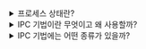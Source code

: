 <details>
<summary>프로세스 상태란?</summary>
<br>

1. NEW : 프로세스가 생성중인 상태
2. READY : CPU에 의해 실행이 가능한 상태
3. RUNNING : CPU에 실행중인 상태
4. BLOCKED : I/O와 같은 특정 이벤트를 대기하는 상태 
5. EXIT : 프로세스가 종료되는 상태, 종료를 위해 여러 리소스를 해제하는 작업이 이루어지는 중

READY 상태에서만 CPU에 스케쥴링 될 수 있다.
</details>

<details>
<summary>IPC 기법이란 무엇이고 왜 사용할까?</summary>
<br>
때때로 프로세스 간의 데이터를 공유해야 할 일이 있다. 일례로 크롬 같은 경우 탭 각각이 프로세스로 이루어져 있고 각각의 탭들은 여러 정보들을 공유해야 할 것이다.

그러나 프로세스 간에는 서로 공유하는 영역이 없다. 이 때 각각의 프로세스간에 데이터를 공유하게 해주는 기법을 IPC 기법이라고 한다. 참고로 크롬은 Mojo IPC 기법을 사용한다고 한다.
    
---

[https://velog.io/@heyum/Browser-IPC-Chromium의-브라우저-아키텍쳐#:~:text=브라우저 내부에서는 다수의 프로세스들이 IPC를 통해 통신을 수행하게 됩니다. 크로미움의 경우에는 Mojo IPC를 사용해 프로세스들이 통신을 주고 받게 됩니다](https://velog.io/@heyum/Browser-IPC-Chromium%EC%9D%98-%EB%B8%8C%EB%9D%BC%EC%9A%B0%EC%A0%80-%EC%95%84%ED%82%A4%ED%85%8D%EC%B3%90#:~:text=%EB%B8%8C%EB%9D%BC%EC%9A%B0%EC%A0%80%20%EB%82%B4%EB%B6%80%EC%97%90%EC%84%9C%EB%8A%94%20%EB%8B%A4%EC%88%98%EC%9D%98%20%ED%94%84%EB%A1%9C%EC%84%B8%EC%8A%A4%EB%93%A4%EC%9D%B4%20IPC%EB%A5%BC%20%ED%86%B5%ED%95%B4%20%ED%86%B5%EC%8B%A0%EC%9D%84%20%EC%88%98%ED%96%89%ED%95%98%EA%B2%8C%20%EB%90%A9%EB%8B%88%EB%8B%A4.%20%ED%81%AC%EB%A1%9C%EB%AF%B8%EC%9B%80%EC%9D%98%20%EA%B2%BD%EC%9A%B0%EC%97%90%EB%8A%94%20Mojo%20IPC%EB%A5%BC%20%EC%82%AC%EC%9A%A9%ED%95%B4%20%ED%94%84%EB%A1%9C%EC%84%B8%EC%8A%A4%EB%93%A4%EC%9D%B4%20%ED%86%B5%EC%8B%A0%EC%9D%84%20%EC%A3%BC%EA%B3%A0%20%EB%B0%9B%EA%B2%8C%20%EB%90%A9%EB%8B%88%EB%8B%A4).
</details>

<details>
<summary>IPC 기법에는 어떤 종류가 있을까?</summary>
<br>
각 프로세스들은 커널 영역을 공유한다. IPC 기법은 이 공유하는 커널 영역을 이용한 기법과 그렇지 않은 기법으로 나뉜다.

- 커널 영역을 이용하지 않는 방법
    1. 파일

       파일을 이용해서 데이터를 쓰고 데이터를 읽는 방법이다. 디스크에 접근해야 하기 때문에 성능 상 좋지 않고, 프로세스가 계속해서 파일을 읽고 있을 수는 없기 때문에실시간으로 데이터 전달이 어렵다.

- 커널 영역을 이용한 방법
    1. Pipe

       부모 프로세스에서 자식 프로세스로 데이터를 전달하는 방법이다.

       단방향이라는 단점이 있다.

    2. Message Queue

       커널 영역에 큐를 만들고 한 쪽에서 집어 넣으면 한 쪽에서 빼는 방식으로 데이터를 공유한다.

       메시지 큐를 2개 사용하면 양방향 전달이 가능하다.

       Pipe 방식과 달리 부모 자식의 관계가 아니더라도 데이터 교환이 가능하다.

    3. 공유 메모리

       커널 영역에 메모리 공간을 만들고, 해당 공간을 변수처럼 쓰는 방식.

       다른 기법들이 매 번 데이터를 공유할 때마다 시스템 콜을 호출해야 하는 것 과 달리, 이 방법은 처음에 공간을 만들 때 시스템 콜을 사용한 이후에는 직접 접근이 가능해 성능이 뛰어나다. 대신에 동시성 문제가 생기지 않게 하기 위해 각각의 프로세스에서 데이터 동기화를 위한 작업을 따로 진행해주어야 한다.

    4. Socket

       네트워크 통신을 사용할 때 사용하는 Socket을 이용해서 데이터를 주고 받는 기법이다.

       마치 다른 컴퓨터와 통신을 하는 것처럼 자기 자신과 통신을 하는데 그것이 프로세스에서 다른 프로세스로 통신하는 셈이다.
---

제로베이스, 컴퓨터 공학 전공자 따라잡기, chapter3 - 17, 18, 19
</details>